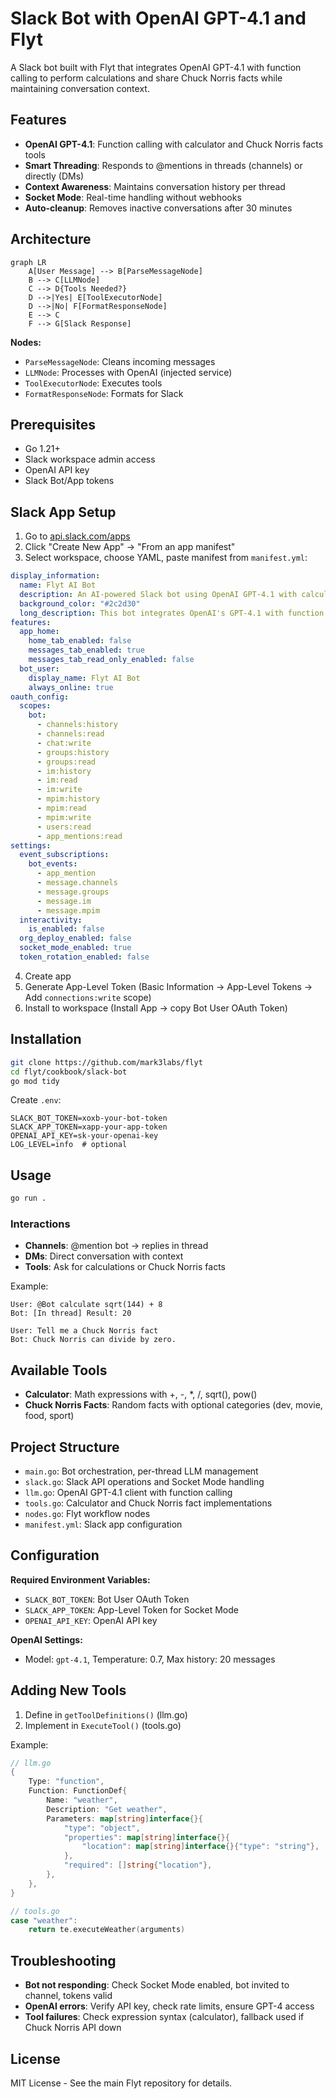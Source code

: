 # Slack Bot with OpenAI GPT-4.1 and Flyt

A Slack bot built with Flyt that integrates OpenAI GPT-4.1 with function calling to perform calculations and share Chuck Norris facts while maintaining conversation context.

## Features

- **OpenAI GPT-4.1**: Function calling with calculator and Chuck Norris facts tools
- **Smart Threading**: Responds to @mentions in threads (channels) or directly (DMs)
- **Context Awareness**: Maintains conversation history per thread
- **Socket Mode**: Real-time handling without webhooks
- **Auto-cleanup**: Removes inactive conversations after 30 minutes

## Architecture

```mermaid
graph LR
    A[User Message] --> B[ParseMessageNode]
    B --> C[LLMNode]
    C --> D{Tools Needed?}
    D -->|Yes| E[ToolExecutorNode]
    D -->|No| F[FormatResponseNode]
    E --> C
    F --> G[Slack Response]
```

**Nodes:**
- `ParseMessageNode`: Cleans incoming messages
- `LLMNode`: Processes with OpenAI (injected service)
- `ToolExecutorNode`: Executes tools
- `FormatResponseNode`: Formats for Slack

## Prerequisites

- Go 1.21+
- Slack workspace admin access
- OpenAI API key
- Slack Bot/App tokens

## Slack App Setup

1. Go to [api.slack.com/apps](https://api.slack.com/apps)
2. Click "Create New App" → "From an app manifest"
3. Select workspace, choose YAML, paste manifest from `manifest.yml`:

```yaml
display_information:
  name: Flyt AI Bot
  description: An AI-powered Slack bot using OpenAI GPT-4.1 with calculator and Chuck Norris facts
  background_color: "#2c2d30"
  long_description: This bot integrates OpenAI's GPT-4.1 with function calling capabilities to provide intelligent responses, perform calculations, and share Chuck Norris facts. Built with the Flyt workflow framework for clean, maintainable code architecture.
features:
  app_home:
    home_tab_enabled: false
    messages_tab_enabled: true
    messages_tab_read_only_enabled: false
  bot_user:
    display_name: Flyt AI Bot
    always_online: true
oauth_config:
  scopes:
    bot:
      - channels:history
      - channels:read
      - chat:write
      - groups:history
      - groups:read
      - im:history
      - im:read
      - im:write
      - mpim:history
      - mpim:read
      - mpim:write
      - users:read
      - app_mentions:read
settings:
  event_subscriptions:
    bot_events:
      - app_mention
      - message.channels
      - message.groups
      - message.im
      - message.mpim
  interactivity:
    is_enabled: false
  org_deploy_enabled: false
  socket_mode_enabled: true
  token_rotation_enabled: false
```

4. Create app
5. Generate App-Level Token (Basic Information → App-Level Tokens → Add `connections:write` scope)
6. Install to workspace (Install App → copy Bot User OAuth Token)

## Installation

```bash
git clone https://github.com/mark3labs/flyt
cd flyt/cookbook/slack-bot
go mod tidy
```

Create `.env`:
```env
SLACK_BOT_TOKEN=xoxb-your-bot-token
SLACK_APP_TOKEN=xapp-your-app-token
OPENAI_API_KEY=sk-your-openai-key
LOG_LEVEL=info  # optional
```

## Usage

```bash
go run .
```

### Interactions

- **Channels**: @mention bot → replies in thread
- **DMs**: Direct conversation with context
- **Tools**: Ask for calculations or Chuck Norris facts

Example:
```
User: @Bot calculate sqrt(144) + 8
Bot: [In thread] Result: 20

User: Tell me a Chuck Norris fact
Bot: Chuck Norris can divide by zero.
```

## Available Tools

- **Calculator**: Math expressions with +, -, *, /, sqrt(), pow()
- **Chuck Norris Facts**: Random facts with optional categories (dev, movie, food, sport)

## Project Structure

- `main.go`: Bot orchestration, per-thread LLM management
- `slack.go`: Slack API operations and Socket Mode handling
- `llm.go`: OpenAI GPT-4.1 client with function calling
- `tools.go`: Calculator and Chuck Norris fact implementations
- `nodes.go`: Flyt workflow nodes
- `manifest.yml`: Slack app configuration

## Configuration

**Required Environment Variables:**
- `SLACK_BOT_TOKEN`: Bot User OAuth Token
- `SLACK_APP_TOKEN`: App-Level Token for Socket Mode
- `OPENAI_API_KEY`: OpenAI API key

**OpenAI Settings:**
- Model: `gpt-4.1`, Temperature: 0.7, Max history: 20 messages

## Adding New Tools

1. Define in `getToolDefinitions()` (llm.go)
2. Implement in `ExecuteTool()` (tools.go)

Example:
```go
// llm.go
{
    Type: "function",
    Function: FunctionDef{
        Name: "weather",
        Description: "Get weather",
        Parameters: map[string]interface{}{
            "type": "object",
            "properties": map[string]interface{}{
                "location": map[string]interface{}{"type": "string"},
            },
            "required": []string{"location"},
        },
    },
}

// tools.go
case "weather":
    return te.executeWeather(arguments)
```

## Troubleshooting

- **Bot not responding**: Check Socket Mode enabled, bot invited to channel, tokens valid
- **OpenAI errors**: Verify API key, check rate limits, ensure GPT-4 access
- **Tool failures**: Check expression syntax (calculator), fallback used if Chuck Norris API down

## License

MIT License - See the main Flyt repository for details.